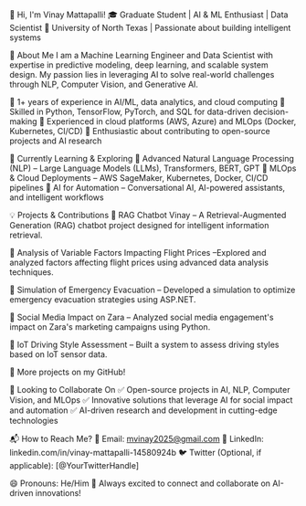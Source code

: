 👋 Hi, I'm Vinay Mattapalli!
🎓 Graduate Student | AI & ML Enthusiast | Data Scientist
📍 University of North Texas | Passionate about building intelligent systems

🚀 About Me
I am a Machine Learning Engineer and Data Scientist with expertise in predictive modeling, deep learning, and scalable system design. My passion lies in leveraging AI to solve real-world challenges through NLP, Computer Vision, and Generative AI.

🔹 1+ years of experience in AI/ML, data analytics, and cloud computing
🔹 Skilled in Python, TensorFlow, PyTorch, and SQL for data-driven decision-making
🔹 Experienced in cloud platforms (AWS, Azure) and MLOps (Docker, Kubernetes, CI/CD)
🔹 Enthusiastic about contributing to open-source projects and AI research

🌱 Currently Learning & Exploring
📌 Advanced Natural Language Processing (NLP) – Large Language Models (LLMs), Transformers, BERT, GPT
📌 MLOps & Cloud Deployments – AWS SageMaker, Kubernetes, Docker, CI/CD pipelines
📌 AI for Automation – Conversational AI, AI-powered assistants, and intelligent workflows

💡 Projects & Contributions
🔹 RAG Chatbot Vinay – A Retrieval-Augmented Generation (RAG) chatbot project designed for intelligent information retrieval.

🔹 Analysis of Variable Factors Impacting Flight Prices –Explored and analyzed factors affecting flight prices using advanced data analysis techniques.

🔹 Simulation of Emergency Evacuation – Developed a simulation to optimize emergency evacuation strategies using ASP.NET.

🔹 Social Media Impact on Zara – Analyzed social media engagement's impact on Zara's marketing campaigns using Python.

🔹 IoT Driving Style Assessment – Built a system to assess driving styles based on IoT sensor data.

🚀 More projects on my GitHub!

🤝 Looking to Collaborate On
✅ Open-source projects in AI, NLP, Computer Vision, and MLOps
✅ Innovative solutions that leverage AI for social impact and automation
✅ AI-driven research and development in cutting-edge technologies

📬 How to Reach Me?
📧 Email: mvinay2025@gmail.com
🔗 LinkedIn: linkedin.com/in/vinay-mattapalli-14580924b
🐦 Twitter (Optional, if applicable): [@YourTwitterHandle]

😄 Pronouns: He/Him
🚀 Always excited to connect and collaborate on AI-driven innovations!

